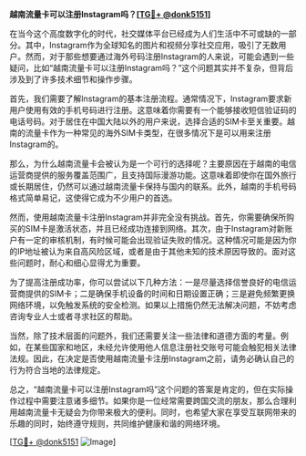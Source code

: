 **越南流量卡可以注册Instagram吗？[[TG💪+ @donk5151](https://t.me/s/donk5151)]**

在当今这个高度数字化的时代，社交媒体平台已经成为人们生活中不可或缺的一部分。其中，Instagram作为全球知名的图片和视频分享社交应用，吸引了无数用户。然而，对于那些想要通过海外号码注册Instagram的人来说，可能会遇到一些疑问，比如“越南流量卡可以注册Instagram吗？”这个问题其实并不复杂，但背后涉及到了许多技术细节和操作步骤。

首先，我们需要了解Instagram的基本注册流程。通常情况下，Instagram要求新用户使用有效的手机号码进行注册。这意味着你需要有一个能够接收短信验证码的电话号码。对于居住在中国大陆以外的用户来说，选择合适的SIM卡至关重要。越南的流量卡作为一种常见的海外SIM卡类型，在很多情况下是可以用来注册Instagram的。

那么，为什么越南流量卡会被认为是一个可行的选择呢？主要原因在于越南的电信运营商提供的服务覆盖范围广，且支持国际漫游功能。这意味着即使你在国外旅行或长期居住，仍然可以通过越南流量卡保持与国内的联系。此外，越南的手机号码格式简单易记，这使得它成为不少用户的首选。

然而，使用越南流量卡注册Instagram并非完全没有挑战。首先，你需要确保所购买的SIM卡是激活状态，并且已经成功连接到网络。其次，由于Instagram对新账户有一定的审核机制，有时候可能会出现验证失败的情况。这种情况可能是因为你的IP地址被认为来自高风险区域，或者是由于其他未知的技术原因导致的。面对这些问题时，耐心和细心显得尤为重要。

为了提高注册成功率，你可以尝试以下几种方法：一是尽量选择信誉良好的电信运营商提供的SIM卡；二是确保手机设备的时间和日期设置正确；三是避免频繁更换网络环境，以免触发系统的安全检测。如果以上措施仍然无法解决问题，不妨考虑咨询专业人士或者寻求社区的帮助。

当然，除了技术层面的问题外，我们还需要关注一些法律和道德方面的考量。例如，在某些国家和地区，未经允许使用他人信息注册社交账号可能会触犯相关法律法规。因此，在决定是否使用越南流量卡注册Instagram之前，请务必确认自己的行为符合当地的法律规定。

总之，“越南流量卡可以注册Instagram吗”这个问题的答案是肯定的，但在实际操作过程中需要注意诸多细节。如果你是一位经常需要跨国交流的朋友，那么合理利用越南流量卡无疑会为你带来极大的便利。同时，也希望大家在享受互联网带来的乐趣的同时，始终遵守规则，共同维护健康和谐的网络环境。

[[TG💪+ @donk5151](https://t.me/s/donk5151) ![Image](https://i.postimg.cc/rwNCRYN7/Snipaste-2025-04-30-17-27-05.png)]